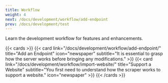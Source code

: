 ```yaml
---
title: Workflow
weight: 4
next: /docs/development/workflow/add-endpoint
prev: /docs/development/test
---
```


Learn the development workflow for features and enhancements.

{{< cards >}}
    {{< card link="/docs/development/workflow/add-endpoint/" 
             title="Add an Endpoint" 
             icon="newspaper"
             subtitle="It is essential to grasp how the server works before bringing any modifications." >}}
    {{< card link="/docs/development/workflow/import-website/" 
             title="Support a Website" 
             subtitle="You first need to understand how the scraper works to support a website."
             icon="newspaper" >}}
{{< /cards >}}
